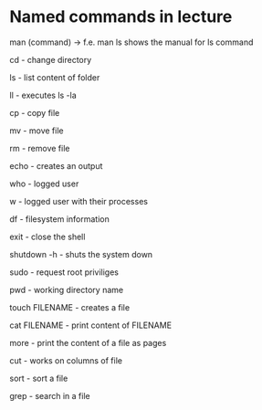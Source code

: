 # Named commands in lecture

man (command) -> f.e. man ls shows the manual for ls command

cd - change directory

ls - list content of folder 

ll - executes ls -la

cp - copy file

mv - move file

rm - remove file

echo - creates an output 


who - logged user

w - logged user with their processes 

df - filesystem information

exit - close the shell

shutdown -h - shuts the system down 

sudo - request root priviliges 

pwd - working directory name

touch FILENAME - creates a file

cat FILENAME - print content of FILENAME


more - print the content of a file as pages

cut - works on columns of file 

sort - sort a file

grep - search in a file
